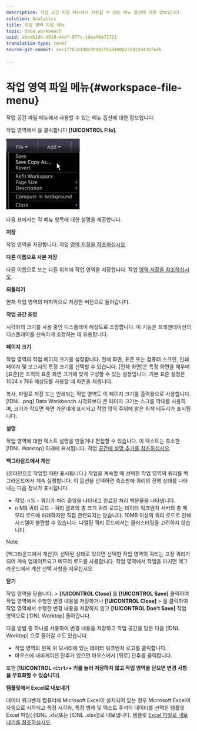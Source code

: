 ```yaml
---
description: 작업 공간 파일 메뉴에서 사용할 수 있는 메뉴 옵션에 대한 정보입니다.
solution: Analytics
title: 작업 영역 파일 메뉴
topic: Data workbench
uuid: abbdb2db-d918-4edf-977c-1daaf8a71721
translation-type: tm+mt
source-git-commit: aec1f7b14198cdde91f61d490a235022943bfedb

---
```



# 작업 영역 파일 메뉴{#workspace-file-menu}

작업 공간 파일 메뉴에서 사용할 수 있는 메뉴 옵션에 대한 정보입니다.

작업 영역에서 을 클릭합니다 **[!UICONTROL File]**.

![](assets/mnu_file.png)

다음 표에서는 각 메뉴 항목에 대한 설명을 제공합니다.

**저장**

작업 영역을 저장합니다. 작업 [영역 저장을 참조하십시오](../../../home/c-get-started/c-work-worksp/c-save-wksp.md#concept-e0c34e75cc194e57bd02d1f02316a606).

**다른 이름으로 사본 저장**

다른 이름으로 또는 다른 위치에 작업 영역을 저장합니다. 작업 [영역 저장을 참조하십시오](../../../home/c-get-started/c-work-worksp/c-save-wksp.md#concept-e0c34e75cc194e57bd02d1f02316a606).

**되돌리기**

현재 작업 영역의 마지막으로 저장한 버전으로 돌아갑니다.

**작업 공간 조정**

시각화의 크기를 사용 중인 디스플레이 해상도로 조정합니다. 이 기능은 프레젠테이션의 디스플레이를 신속하게 조정하는 데 유용합니다.

**페이지 크기**

작업 영역의 작업 페이지 크기를 설정합니다. 전체 화면, 표준 또는 컴퓨터 스크린, 인쇄 페이지 및 보고서의 특정 크기를 선택할 수 있습니다. [전체 화면]은 특정 화면을 채우며 [표준]은 조직의 표준 화면 크기에 맞게 구성할 수 있는 설정입니다. 기본 표준 설정은 1024 x 768 해상도를 사용할 때 화면을 채웁니다.

복사, 파일로 저장 또는 인쇄되는 작업 영역도 이 페이지 크기를 출력용으로 사용합니다. [!DNL .png] Data Workbench 시각화보다 큰 페이지 크기는 스크롤 막대를 사용하며, 크기가 작으면 화면 가운데에 표시되고 작업 영역 주위에 밝은 회색 테두리가 표시됩니다.

**설명**

작업 영역에 대한 텍스트 설명을 만들거나 편집할 수 있습니다. 이 텍스트는 축소판 [!DNL Worktop] 아래에 표시됩니다. 작업 [공간에 설명 추가를 참조하십시오](../../../home/c-get-started/c-work-worksp/t-add-wksp-desc.md#task-163734487e8848dfa0a4d8da6323a963).

**백그라운드에서 계산**

(온라인으로 작업할 때만 표시됩니다.) 작업을 계속할 때 선택한 작업 영역의 쿼리를 백그라운드에서 계속 실행합니다. 이 옵션을 선택하면 축소판에 쿼리의 진행 상태를 나타내는 다음 정보가 표시됩니다.

* 작업: *n%* - 쿼리가 처리 중임을 나타내고 완료된 처리 백분율을 나타냅니다.
* *n* MB 쿼리 로드 - 쿼리 결과의 총 크기 쿼리 로드는 데이터 워크벤치 서버의 총 메모리 로드에 비례하지만 직접 관련되지는 않습니다. 10MB 이상의 쿼리 로드로 인해 시스템이 불편할 수 있습니다. 나열된 쿼리 로드에서는 클러스터링을 고려하지 않습니다.

>[!NOTE]
>
>[백그라운드에서 계산]이 선택된 상태로 있으면 선택한 작업 영역의 쿼리는 고정 쿼리가 되어 계속 업데이트되고 메모리 로드를 사용합니다. 작업 영역에서 작업을 마치면 백그라운드에서 계산 선택 사항을 지우십시오.

**닫기**

작업 영역을 닫습니다. > **[!UICONTROL Close]** 를 **[!UICONTROL Save]** 클릭하여 작업 영역에서 수행한 변경 내용을 저장하거나 **[!UICONTROL Close]** > 을 클릭하여 작업 영역에서 수행한 변경 내용을 저장하지 않고 **[!UICONTROL Don’t Save]** 작업 영역으로 [!DNL Worktop] 돌아갑니다.

다음 방법 중 하나를 사용하여 변경 내용을 저장하고 작업 공간을 닫은 다음 [!DNL Worktop] 으로 돌아갈 수도 있습니다.

* 작업 영역의 왼쪽 위 모서리에 있는 데이터 워크벤치 로고를 클릭합니다.
* 마우스에 내비게이션 단추가 있으면 마우스에서 [뒤로] 단추를 클릭합니다.

또한 **[!UICONTROL `<Ctrl>`+ 키를 눌러 저장하지 않고 작업 영역을 닫으면 변경 사항을 무효화할 수 있습니다<Backspace>]**.

**템플릿에서 Excel로 내보내기**

데이터 워크벤치 컴퓨터에 Microsoft Excel이 설치되어 있는 경우 Microsoft Excel이 자동으로 시작되고 특정 시각화, 특정 범례 및 텍스트 주석의 데이터를 선택한 템플릿 Excel 파일( [!DNL .xls]또는 [!DNL .xlsx])로 내보냅니다. 템플릿 [Excel 파일로 내보내기를 참조하십시오](../../../home/c-get-started/c-work-worksp/c-ex-wksp.md#section-814772929ca64cf6b92b89d3fdd02302).
